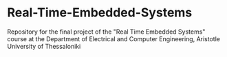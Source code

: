 # Real-Time-Embedded-Systems
Repository for the final project of the "Real Time Embedded Systems" course at the Department of Electrical and Computer Engineering, Aristotle University of Thessaloniki
